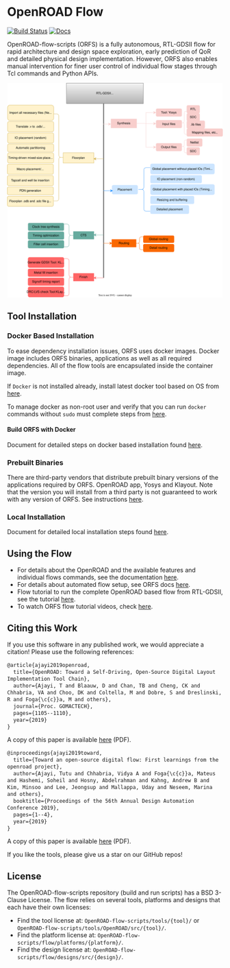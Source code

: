 # OpenROAD Flow

[![Build Status](https://jenkins.openroad.tools/buildStatus/icon?job=OpenROAD-flow-scripts-Public%2Fpublic_tests_all%2Fmaster)](https://jenkins.openroad.tools/view/Public/job/OpenROAD-flow-scripts-Public/job/public_tests_all/job/master/)
[![Docs](https://readthedocs.org/projects/openroad-flow-scripts/badge/?version=latest)](https://openroad-flow-scripts.readthedocs.io/en/latest/?badge=latest)

OpenROAD-flow-scripts (ORFS) is a fully autonomous, RTL-GDSII flow
for rapid architecture and design space exploration, early prediction
of QoR and detailed physical design implementation. However, ORFS
also enables manual intervention for finer user control of individual
flow stages through Tcl commands and Python APIs.

![ORFS_Flow](./docs/images/ORFS_Flow.svg)

## Tool Installation

### Docker Based Installation

To ease dependency installation issues, ORFS uses docker images.
Docker image includes ORFS binaries, applications as well as all
required dependencies. All of the flow tools are encapsulated
inside the container image.

If `Docker` is not installed already, install latest docker tool
based on OS from [here](https://docs.docker.com/engine/install/).

To manage docker as non-root user and verify that you can run
`docker` commands without `sudo` must complete steps from
[here](https://docs.docker.com/engine/install/linux-postinstall/).

#### Build ORFS with Docker

Document for detailed steps on docker based installation found
[here](./docs/user/BuildWithDocker.md).

### Prebuilt Binaries
There are third-party vendors that distribute prebuilt binary versions of the applications required by ORFS. OpenROAD app, Yosys and Klayout. Note that the version you will install from a third party is not guaranteed to work with any version of ORFS. See instructions [here](./docs/user/BuildWithPrebuilt.md).

### Local Installation

Document for detailed local installation steps found [here](./docs/user/BuildLocally.md).

## Using the Flow

- For details about the OpenROAD and the available features and
  individual flows commands, see the documentation
  [here](https://openroad.readthedocs.io/en/latest/).
- For details about automated flow setup, see ORFS docs
  [here](https://openroad-flow-scripts.readthedocs.io/en/latest/user/GettingStarted.html).
- Flow tutorial to run the complete OpenROAD based flow from
  RTL-GDSII, see the tutorial
  [here](https://openroad-flow-scripts.readthedocs.io/en/latest/tutorials/FlowTutorial.html).
- To watch ORFS flow tutorial videos, check
  [here](https://theopenroadproject.org/video).

## Citing this Work

If you use this software in any published work, we would appreciate a citation!
Please use the following references:

```
@article{ajayi2019openroad,
  title={OpenROAD: Toward a Self-Driving, Open-Source Digital Layout Implementation Tool Chain},
  author={Ajayi, T and Blaauw, D and Chan, TB and Cheng, CK and Chhabria, VA and Choo, DK and Coltella, M and Dobre, S and Dreslinski, R and Foga{\c{c}}a, M and others},
  journal={Proc. GOMACTECH},
  pages={1105--1110},
  year={2019}
}
```

A copy of this paper is available
[here](http://people.ece.umn.edu/users/sachin/conf/gomactech19.pdf) (PDF).

```
@inproceedings{ajayi2019toward,
  title={Toward an open-source digital flow: First learnings from the openroad project},
  author={Ajayi, Tutu and Chhabria, Vidya A and Foga{\c{c}}a, Mateus and Hashemi, Soheil and Hosny, Abdelrahman and Kahng, Andrew B and Kim, Minsoo and Lee, Jeongsup and Mallappa, Uday and Neseem, Marina and others},
  booktitle={Proceedings of the 56th Annual Design Automation Conference 2019},
  pages={1--4},
  year={2019}
}
```

A copy of this paper is available
[here](https://vlsicad.ucsd.edu/Publications/Conferences/371/c371.pdf) (PDF).

If you like the tools, please give us a star on our GitHub repos!

## License

The OpenROAD-flow-scripts repository (build and run scripts) has a BSD 3-Clause License.
The flow relies on several tools, platforms and designs that each have their own licenses:

- Find the tool license at: `OpenROAD-flow-scripts/tools/{tool}/` or `OpenROAD-flow-scripts/tools/OpenROAD/src/{tool}/`.
- Find the platform license at: `OpenROAD-flow-scripts/flow/platforms/{platform}/`.
- Find the design license at: `OpenROAD-flow-scripts/flow/designs/src/{design}/`.
